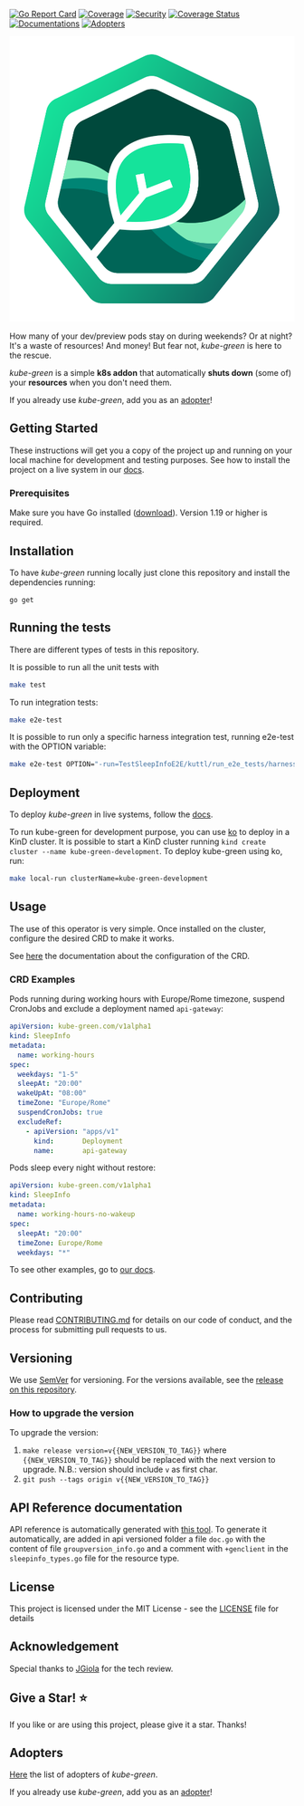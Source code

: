 [![Go Report Card][go-report-svg]][go-report-card]
[![Coverage][test-and-build-svg]][test-and-build]
[![Security][security-badge]][security-pipelines]
[![Coverage Status][coverage-badge]][coverage]
[![Documentations][website-badge]][website]
[![Adopters][adopters-badge]][adopters]

<picture>
  <source media="(prefers-color-scheme: dark)" srcset="https://raw.githubusercontent.com/kube-green/kube-green/main/logo/logo-dark.svg">
  <img alt="Dark kube-green logo" src="https://raw.githubusercontent.com/kube-green/kube-green/main/logo/logo.svg">
</picture>

How many of your dev/preview pods stay on during weekends? Or at night? It's a waste of resources! And money! But fear not, *kube-green* is here to the rescue.

*kube-green* is a simple **k8s addon** that automatically **shuts down** (some of) your **resources** when you don't need them.

If you already use *kube-green*, add you as an [adopter][add-adopters]!

## Getting Started

These instructions will get you a copy of the project up and running on your local machine for development and testing purposes. See how to install the project on a live system in our [docs](https://kube-green.dev/docs/install/).

### Prerequisites

Make sure you have Go installed ([download](https://go.dev/dl/)). Version 1.19 or higher is required.

## Installation

To have *kube-green* running locally just clone this repository and install the dependencies running:

```golang
go get
```

## Running the tests

There are different types of tests in this repository.

It is possible to run all the unit tests with

```sh
make test
```

To run integration tests:

```sh
make e2e-test
```

It is possible to run only a specific harness integration test, running e2e-test with the OPTION variable:

```sh
make e2e-test OPTION="-run=TestSleepInfoE2E/kuttl/run_e2e_tests/harness/{TEST_NAME}"
```

## Deployment

To deploy *kube-green* in live systems, follow the [docs](https://kube-green.dev/docs/install/).

To run kube-green for development purpose, you can use [ko](https://ko.build/) to deploy
in a KinD cluster.
It is possible to start a KinD cluster running `kind create cluster --name kube-green-development`.
To deploy kube-green using ko, run:

```sh
make local-run clusterName=kube-green-development
```

## Usage

The use of this operator is very simple. Once installed on the cluster, configure the desired CRD to make it works.

See [here](https://kube-green.dev/docs/configuration/) the documentation about the configuration of the CRD.

### CRD Examples

Pods running during working hours with Europe/Rome timezone, suspend CronJobs and exclude a deployment named `api-gateway`:

```yaml
apiVersion: kube-green.com/v1alpha1
kind: SleepInfo
metadata:
  name: working-hours
spec:
  weekdays: "1-5"
  sleepAt: "20:00"
  wakeUpAt: "08:00"
  timeZone: "Europe/Rome"
  suspendCronJobs: true
  excludeRef:
    - apiVersion: "apps/v1"
      kind:       Deployment
      name:       api-gateway
```

Pods sleep every night without restore:

```yaml
apiVersion: kube-green.com/v1alpha1
kind: SleepInfo
metadata:
  name: working-hours-no-wakeup
spec:
  sleepAt: "20:00"
  timeZone: Europe/Rome
  weekdays: "*"
```

To see other examples, go to [our docs](https://kube-green.dev/docs/configuration/#examples).

## Contributing

Please read [CONTRIBUTING.md](https://gist.github.com/PurpleBooth/b24679402957c63ec426) for details on our code of conduct, and the process for submitting pull requests to us.

## Versioning

We use [SemVer](http://semver.org/) for versioning. For the versions available, see the [release on this repository](https://github.com/kube-green/kube-green/releases).

### How to upgrade the version

To upgrade the version:

1. `make release version=v{{NEW_VERSION_TO_TAG}}` where `{{NEW_VERSION_TO_TAG}}` should be replaced with the next version to upgrade. N.B.: version should include `v` as first char.
2. `git push --tags origin v{{NEW_VERSION_TO_TAG}}`

## API Reference documentation

API reference is automatically generated with [this tool](https://github.com/ahmetb/gen-crd-api-reference-docs). To generate it automatically, are added in api versioned folder a file `doc.go` with the content of file `groupversion_info.go` and a comment with `+genclient` in the `sleepinfo_types.go` file for the resource type.

## License

This project is licensed under the MIT License - see the [LICENSE](LICENSE) file for details

## Acknowledgement

Special thanks to [JGiola](https://github.com/JGiola) for the tech review.

## Give a Star! ⭐

If you like or are using this project, please give it a star. Thanks!

## Adopters

[Here](https://kube-green.dev/docs/adopters/) the list of adopters of *kube-green*.

If you already use *kube-green*, add you as an [adopter][add-adopters]!

[go-report-svg]: https://goreportcard.com/badge/github.com/kube-green/kube-green
[go-report-card]: https://goreportcard.com/report/github.com/kube-green/kube-green
[test-and-build-svg]: https://github.com/kube-green/kube-green/actions/workflows/test.yml/badge.svg
[test-and-build]: https://github.com/kube-green/kube-green/actions/workflows/test.yml
[coverage-badge]: https://coveralls.io/repos/github/kube-green/kube-green/badge.svg?branch=main
[coverage]: https://coveralls.io/github/kube-green/kube-green?branch=main
[website-badge]: https://img.shields.io/static/v1?label=kube-green&color=blue&message=docs&style=flat
[website]: https://kube-green.dev
[security-badge]: https://github.com/kube-green/kube-green/actions/workflows/security.yml/badge.svg
[security-pipelines]: https://github.com/kube-green/kube-green/actions/workflows/security.yml
[adopters-badge]: https://img.shields.io/static/v1?label=ADOPTERS&color=blue&message=docs&style=flat
[adopters]: https://kube-green.dev/docs/adopters/
[add-adopters]: https://github.com/kube-green/kube-green.github.io/blob/main/CONTRIBUTING.md#add-your-organization-to-adopters
